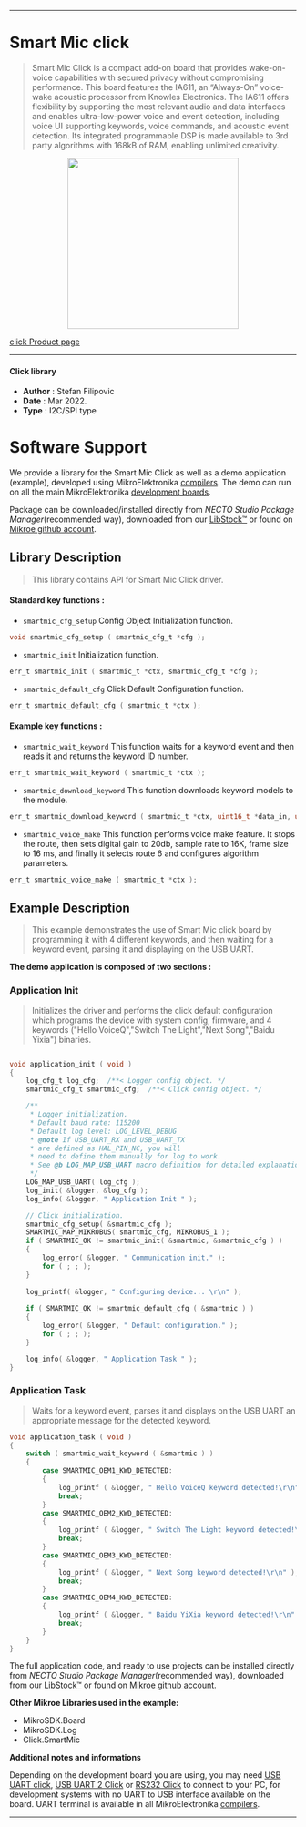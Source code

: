 
---
# Smart Mic click

> Smart Mic Click is a compact add-on board that provides wake-on-voice capabilities with secured privacy without compromising performance. This board features the IA611, an “Always-On” voice-wake acoustic processor from Knowles Electronics. The IA611 offers flexibility by supporting the most relevant audio and data interfaces and enables ultra-low-power voice and event detection, including voice UI supporting keywords, voice commands, and acoustic event detection. Its integrated programmable DSP is made available to 3rd party algorithms with 168kB of RAM, enabling unlimited creativity.

<p align="center">
  <img src="https://download.mikroe.com/images/click_for_ide/smartmic_click.png" height=300px>
</p>

[click Product page](https://www.mikroe.com/smart-mic-click)

---


#### Click library

- **Author**        : Stefan Filipovic
- **Date**          : Mar 2022.
- **Type**          : I2C/SPI type


# Software Support

We provide a library for the Smart Mic Click
as well as a demo application (example), developed using MikroElektronika
[compilers](https://www.mikroe.com/necto-studio).
The demo can run on all the main MikroElektronika [development boards](https://www.mikroe.com/development-boards).

Package can be downloaded/installed directly from *NECTO Studio Package Manager*(recommended way), downloaded from our [LibStock&trade;](https://libstock.mikroe.com) or found on [Mikroe github account](https://github.com/MikroElektronika/mikrosdk_click_v2/tree/master/clicks).

## Library Description

> This library contains API for Smart Mic Click driver.

#### Standard key functions :

- `smartmic_cfg_setup` Config Object Initialization function.
```c
void smartmic_cfg_setup ( smartmic_cfg_t *cfg );
```

- `smartmic_init` Initialization function.
```c
err_t smartmic_init ( smartmic_t *ctx, smartmic_cfg_t *cfg );
```

- `smartmic_default_cfg` Click Default Configuration function.
```c
err_t smartmic_default_cfg ( smartmic_t *ctx );
```

#### Example key functions :

- `smartmic_wait_keyword` This function waits for a keyword event and then reads it and returns the keyword ID number.
```c
err_t smartmic_wait_keyword ( smartmic_t *ctx );
```

- `smartmic_download_keyword` This function downloads keyword models to the module.
```c
err_t smartmic_download_keyword ( smartmic_t *ctx, uint16_t *data_in, uint16_t len );
```

- `smartmic_voice_make` This function performs voice make feature. It stops the route, then sets digital gain to 20db, sample rate to 16K, frame size to 16 ms, and finally it selects route 6 and configures algorithm parameters.
```c
err_t smartmic_voice_make ( smartmic_t *ctx );
```

## Example Description

> This example demonstrates the use of Smart Mic click board by programming it with 4 different keywords, and then waiting for a keyword event,
parsing it and displaying on the USB UART.

**The demo application is composed of two sections :**

### Application Init

> Initializes the driver and performs the click default configuration which programs the device with system config, firmware, and 4 keywords
("Hello VoiceQ","Switch The Light","Next Song","Baidu Yixia") binaries.

```c

void application_init ( void )
{
    log_cfg_t log_cfg;  /**< Logger config object. */
    smartmic_cfg_t smartmic_cfg;  /**< Click config object. */

    /** 
     * Logger initialization.
     * Default baud rate: 115200
     * Default log level: LOG_LEVEL_DEBUG
     * @note If USB_UART_RX and USB_UART_TX 
     * are defined as HAL_PIN_NC, you will 
     * need to define them manually for log to work. 
     * See @b LOG_MAP_USB_UART macro definition for detailed explanation.
     */
    LOG_MAP_USB_UART( log_cfg );
    log_init( &logger, &log_cfg );
    log_info( &logger, " Application Init " );

    // Click initialization.
    smartmic_cfg_setup( &smartmic_cfg );
    SMARTMIC_MAP_MIKROBUS( smartmic_cfg, MIKROBUS_1 );
    if ( SMARTMIC_OK != smartmic_init( &smartmic, &smartmic_cfg ) )
    {
        log_error( &logger, " Communication init." );
        for ( ; ; );
    }
    
    log_printf( &logger, " Configuring device... \r\n" );
    
    if ( SMARTMIC_OK != smartmic_default_cfg ( &smartmic ) )
    {
        log_error( &logger, " Default configuration." );
        for ( ; ; );
    }

    log_info( &logger, " Application Task " );
}

```

### Application Task

> Waits for a keyword event, parses it and displays on the USB UART an appropriate message for the detected keyword.

```c
void application_task ( void )
{
    switch ( smartmic_wait_keyword ( &smartmic ) )
    {
        case SMARTMIC_OEM1_KWD_DETECTED:
        {
            log_printf ( &logger, " Hello VoiceQ keyword detected!\r\n" );
            break;
        }
        case SMARTMIC_OEM2_KWD_DETECTED:
        {
            log_printf ( &logger, " Switch The Light keyword detected!\r\n" );
            break;
        }
        case SMARTMIC_OEM3_KWD_DETECTED:
        {
            log_printf ( &logger, " Next Song keyword detected!\r\n" );
            break;
        }
        case SMARTMIC_OEM4_KWD_DETECTED:
        {
            log_printf ( &logger, " Baidu YiXia keyword detected!\r\n" );
            break;
        } 
    }
}
```

The full application code, and ready to use projects can be installed directly from *NECTO Studio Package Manager*(recommended way), downloaded from our [LibStock&trade;](https://libstock.mikroe.com) or found on [Mikroe github account](https://github.com/MikroElektronika/mikrosdk_click_v2/tree/master/clicks).

**Other Mikroe Libraries used in the example:**

- MikroSDK.Board
- MikroSDK.Log
- Click.SmartMic

**Additional notes and informations**

Depending on the development board you are using, you may need
[USB UART click](https://www.mikroe.com/usb-uart-click),
[USB UART 2 Click](https://www.mikroe.com/usb-uart-2-click) or
[RS232 Click](https://www.mikroe.com/rs232-click) to connect to your PC, for
development systems with no UART to USB interface available on the board. UART
terminal is available in all MikroElektronika
[compilers](https://shop.mikroe.com/compilers).

---
